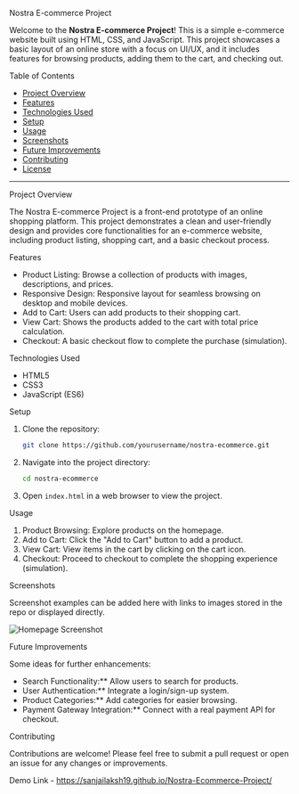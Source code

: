 Nostra E-commerce Project

Welcome to the **Nostra E-commerce Project**! This is a simple e-commerce website built using HTML, CSS, and JavaScript. This project showcases a basic layout of an online store with a focus on UI/UX, and it includes features for browsing products, adding them to the cart, and checking out.

Table of Contents

- [Project Overview](#project-overview)
- [Features](#features)
- [Technologies Used](#technologies-used)
- [Setup](#setup)
- [Usage](#usage)
- [Screenshots](#screenshots)
- [Future Improvements](#future-improvements)
- [Contributing](#contributing)
- [License](#license)

---

Project Overview

The Nostra E-commerce Project is a front-end prototype of an online shopping platform. This project demonstrates a clean and user-friendly design and provides core functionalities for an e-commerce website, including product listing, shopping cart, and a basic checkout process.

Features

- Product Listing: Browse a collection of products with images, descriptions, and prices.
- Responsive Design: Responsive layout for seamless browsing on desktop and mobile devices.
- Add to Cart: Users can add products to their shopping cart.
- View Cart: Shows the products added to the cart with total price calculation.
- Checkout: A basic checkout flow to complete the purchase (simulation).

Technologies Used

- HTML5
- CSS3
- JavaScript (ES6)

Setup

1. Clone the repository:
   ```bash
   git clone https://github.com/yourusername/nostra-ecommerce.git
   ```

2. Navigate into the project directory:
   ```bash
   cd nostra-ecommerce
   ```

3. Open `index.html` in a web browser to view the project.

Usage

1. Product Browsing: Explore products on the homepage.
2. Add to Cart: Click the "Add to Cart" button to add a product.
3. View Cart: View items in the cart by clicking on the cart icon.
4. Checkout: Proceed to checkout to complete the shopping experience (simulation).

Screenshots

Screenshot examples can be added here with links to images stored in the repo or displayed directly.

![Homepage Screenshot](link_to_screenshot)

Future Improvements

Some ideas for further enhancements:
- Search Functionality:** Allow users to search for products.
- User Authentication:** Integrate a login/sign-up system.
- Product Categories:** Add categories for easier browsing.
- Payment Gateway Integration:** Connect with a real payment API for checkout.

Contributing

Contributions are welcome! Please feel free to submit a pull request or open an issue for any changes or improvements.

Demo Link - https://sanjailaksh19.github.io/Nostra-Ecommerce-Project/

